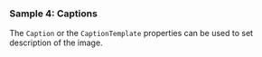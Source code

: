 ### Sample 4: Captions

The `Caption` or the `CaptionTemplate` properties can be used to set description of the image.